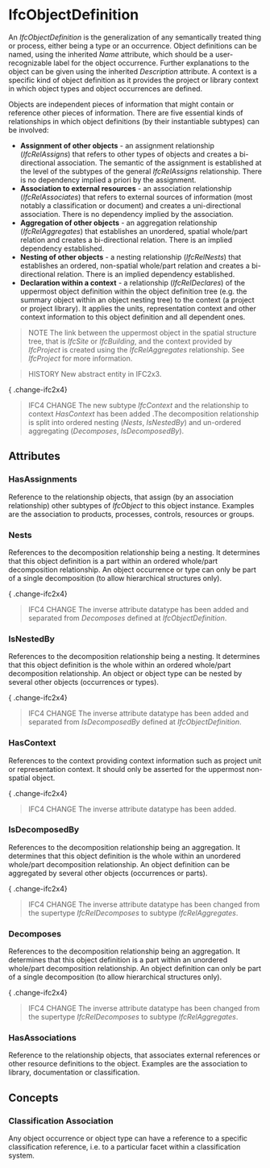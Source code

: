 # IfcObjectDefinition

An _IfcObjectDefinition_ is the generalization of any semantically treated thing or process, either being a type or an occurrence. Object definitions can be named, using the inherited _Name_ attribute, which should be a user-recognizable label for the object occurrence. Further explanations to the object can be given using the inherited _Description_ attribute. A context is a specific kind of object definition as it provides the project or library context in which object types and object occurrences are defined.
<!-- end of short definition -->

Objects are independent pieces of information that might contain or reference other pieces of information. There are five essential kinds of relationships in which object definitions (by their instantiable subtypes) can be involved:

* **Assignment of other objects** - an assignment relationship (_IfcRelAssigns_) that refers to other types of objects and creates a bi-directional association. The semantic of the assignment is established at the level of the subtypes of the general _IfcRelAssigns_ relationship. There is no dependency implied a priori by the assignment.
* **Association to external resources** - an association relationship (_IfcRelAssociates_) that refers to external sources of information (most notably a classification or document) and creates a uni-directional association. There is no dependency implied by the association.
* **Aggregation of other objects** - an aggregation relationship (_IfcRelAggregates_) that establishes an unordered, spatial whole/part relation and creates a bi-directional relation. There is an implied dependency established.
* **Nesting of other objects** - a nesting relationship (_IfcRelNests_) that establishes an ordered, non-spatial whole/part relation and creates a bi-directional relation. There is an implied dependency established.
* **Declaration within a context** - a relationship (_IfcRelDeclares_) of the uppermost object definition within the object definition tree (e.g. the summary object within an object nesting tree) to the context (a project or project library). It applies the units, representation context and other context information to this object definition and all dependent ones.

> NOTE The link between the uppermost object in the spatial structure tree, that is _IfcSite_ or _IfcBuilding_, and the context provided by _IfcProject_ is created using the _IfcRelAggregates_ relationship. See _IfcProject_ for more information.

> HISTORY New abstract entity in IFC2x3.

{ .change-ifc2x4}
> IFC4 CHANGE The new subtype _IfcContext_ and the relationship to context _HasContext_ has been added .The decomposition relationship is split into ordered nesting (_Nests_, _IsNestedBy_) and un-ordered aggregating (_Decomposes_, _IsDecomposedBy_).

## Attributes

### HasAssignments
Reference to the relationship objects, that assign (by an association relationship) other subtypes of _IfcObject_ to this object instance. Examples are the association to products, processes, controls, resources or groups.

### Nests
References to the decomposition relationship being a nesting. It determines that this object definition is a part within an ordered whole/part decomposition relationship. An object occurrence or type can only be part of a single decomposition (to allow hierarchical structures only).

{ .change-ifc2x4}
> IFC4 CHANGE The inverse attribute datatype has been added and separated from _Decomposes_ defined at _IfcObjectDefinition_.

### IsNestedBy
References to the decomposition relationship being a nesting. It determines that this object definition is the whole within an ordered whole/part decomposition relationship. An object or object type can be nested by several other objects (occurrences or types).

{ .change-ifc2x4}
> IFC4 CHANGE The inverse attribute datatype has been added and separated from _IsDecomposedBy_ defined at _IfcObjectDefinition_.

### HasContext
References to the context providing context information such as project unit or representation context. It should only be asserted for the uppermost non-spatial object.

{ .change-ifc2x4}
> IFC4 CHANGE The inverse attribute datatype has been added.

### IsDecomposedBy
References to the decomposition relationship being an aggregation. It determines that this object definition is the whole within an unordered whole/part decomposition relationship. An object definition can be aggregated by several other objects (occurrences or parts).

{ .change-ifc2x4}
> IFC4 CHANGE The inverse attribute datatype has been changed from the supertype _IfcRelDecomposes_ to subtype _IfcRelAggregates_.

### Decomposes
References to the decomposition relationship being an aggregation. It determines that this object definition is a part within an unordered whole/part decomposition relationship. An object definition can only be part of a single decomposition (to allow hierarchical structures only).

{ .change-ifc2x4}
> IFC4 CHANGE The inverse attribute datatype has been changed from the supertype _IfcRelDecomposes_ to subtype _IfcRelAggregates_.

### HasAssociations
Reference to the relationship objects, that associates external references or other resource definitions to the object. Examples are the association to library, documentation or classification.

## Concepts

### Classification Association

Any object occurrence or object type can have a reference to a specific classification reference, i.e. to a particular facet within a classification system.

